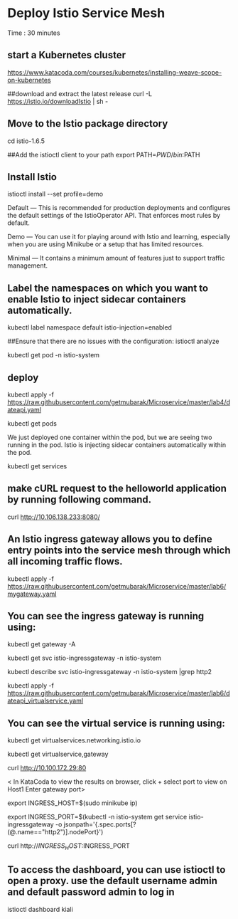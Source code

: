# Deploy Istio Service Mesh #
Time : 30 minutes

## start a Kubernetes cluster
https://www.katacoda.com/courses/kubernetes/installing-weave-scope-on-kubernetes

##download and extract the latest release
curl -L https://istio.io/downloadIstio | sh -

## Move to the Istio package directory
cd istio-1.6.5

##Add the istioctl client to your path
export PATH=$PWD/bin:$PATH

## Install Istio 
istioctl install --set profile=demo

Default — This is recommended for production deployments and configures the default settings of the IstioOperator API. That enforces most rules by default.

Demo — You can use it for playing around with Istio and learning, especially when you are using Minikube or a setup that has limited resources. 

Minimal — It contains a minimum amount of features just to support traffic management.


## Label the namespaces on which you want to enable Istio to inject sidecar containers automatically. 
kubectl label namespace default istio-injection=enabled

##Ensure that there are no issues with the configuration:
istioctl analyze

kubectl get pod -n istio-system

## deploy
kubectl apply -f https://raw.githubusercontent.com/getmubarak/Microservice/master/lab4/dateapi.yaml

kubectl get pods

We just deployed one container within the pod, but we are seeing two running in the pod. Istio is injecting sidecar containers automatically within the pod. 

kubectl get services

## make cURL request to the helloworld application by running following command.
curl http://10.106.138.233:8080/

## An Istio ingress gateway allows you to define entry points into the service mesh through which all incoming traffic flows. 
kubectl apply -f https://raw.githubusercontent.com/getmubarak/Microservice/master/lab6/mygateway.yaml

## You can see the ingress gateway is running using:
kubectl get gateway -A

kubectl get svc istio-ingressgateway -n istio-system

kubectl describe svc istio-ingressgateway -n istio-system |grep http2

<get port>
 
kubectl apply -f https://raw.githubusercontent.com/getmubarak/Microservice/master/lab6/dateapi_virtualservice.yaml

## You can see the virtual service is running using:
kubectl get virtualservices.networking.istio.io

kubectl get virtualservice,gateway

curl http://10.100.172.29:80

<
In KataCoda to view the results on browser, click +
select port to view on Host1
Enter gateway port>

export INGRESS_HOST=$(sudo minikube ip)

export INGRESS_PORT=$(kubectl -n istio-system get service istio-ingressgateway -o jsonpath='{.spec.ports[?(@.name=="http2")].nodePort}')

curl http://$INGRESS_HOST:$INGRESS_PORT

## To access the dashboard, you can use istioctl to open a proxy. use the default username admin and default password admin to log in
istioctl dashboard kiali

